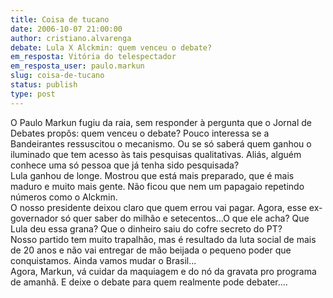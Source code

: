 ```yaml
---
title: Coisa de tucano
date: 2006-10-07 21:00:00
author: cristiano.alvarenga
debate: Lula X Alckmin: quem venceu o debate?
em_resposta: Vitória do telespectador
em_resposta_user: paulo.markun
slug: coisa-de-tucano
status: publish 
type: post
---
```


O Paulo Markun fugiu da raia, sem responder à pergunta que o Jornal de Debates propôs: quem venceu o debate? Pouco interessa se a Bandeirantes ressuscitou o mecanismo. Ou se só saberá quem ganhou o iluminado que tem acesso às tais pesquisas qualitativas. Aliás, alguém conhece uma só pessoa que já tenha sido pesquisada?   
Lula ganhou de longe. Mostrou que está mais preparado, que é mais maduro e muito mais gente. Não ficou que nem um papagaio repetindo números como o Alckmin.   
O nosso presidente deixou claro que quem errou vai pagar. Agora, esse ex-governador só quer saber do milhão e setecentos...O que ele acha? Que Lula deu essa grana? Que o dinheiro saiu do cofre secreto do PT?  
Nosso partido tem muito trapalhão, mas é resultado da luta social de mais de 20 anos e não vai entregar de mão beijada o pequeno poder que conquistamos. Ainda vamos mudar o Brasil...  
Agora, Markun, vá cuidar da maquiagem e do nó da gravata pro programa de amanhã. E deixe o debate para quem realmente pode debater....  
  

